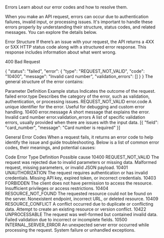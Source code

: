 Errors
Learn about our error codes and how to resolve them.

When you make an API request, errors can occur due to authentication failures, invalid input, or processing issues. It's important to handle these errors properly by understanding their structure, status codes, and related messages. You can explore the details below.

Error Structure
If there’s an issue with your request, the API returns a 4XX or 5XX HTTP status code along with a structured error response. This response includes information about what went wrong.

400 Bad Request

{
    "status": "failed",
    "error": {
        "type": "REQUEST_NOT_VALID",
        "code": "10400",
        "message": "Invalid card number",
        "validation_errors": []
    }
}
The general structure of the error contains:

Parameter	Definition	Example
status	Indicates the outcome of the request.	failed
error.type	Describes the category of the error, such as validation, authentication, or processing issues.	REQUEST_NOT_VALID
error.code	A unique identifier for the error. Useful for debugging and custom error handling.	10400
error.message	A short message that explains the error.	Invalid card number
error.validation_errors	A list of specific validation errors, usually provided when there are issues with the input data.	[{ "field": "card_number", "message": "Card number is required" }]

General Error Codes
When a request fails, it returns an error code to help identify the issue and guide troubleshooting. Below is a list of common error codes, their meanings, and potential causes:

Code	Error Type	Definition	Possible cause
10400	REQUEST_NOT_VALID	The request was rejected due to invalid parameters or missing data.	Malformed request, missing parameters, or invalid JSON payload.
10401	UNAUTHORIZATION	The request requires authentication or has invalid credentials.	Missing API key, expired token, or incorrect credentials.
10403	FORBIDDEN	The client does not have permission to access the resource.	Insufficient privileges or access restrictions.
10404	RESOURCE_NOT_FOUND	The requested resource could not be found on the server.	Nonexistent endpoint, incorrect URL, or deleted resource.
10409	RESOURCE_CONFLICT	A conflict occurred due to duplicate or conflicting data.	Attempt to create an existing resource or version conflict.
10422	UNPROCESSABLE	The request was well-formed but contained invalid data.	Failed validation due to incorrect or incomplete fields.
10500	INTERNAL_SERVER_ERROR	An unexpected server error occurred while processing the request.	System failure or unhandled exceptions.